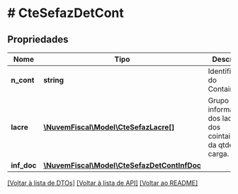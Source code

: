 # # CteSefazDetCont

## Propriedades

Nome | Tipo | Descrição | Comentários
------------ | ------------- | ------------- | -------------
**n_cont** | **string** | Identificação do Container. |
**lacre** | [**\NuvemFiscal\Model\CteSefazLacre[]**](CteSefazLacre.md) | Grupo de informações dos lacres dos cointainers da qtde da carga. | [optional]
**inf_doc** | [**\NuvemFiscal\Model\CteSefazDetContInfDoc**](CteSefazDetContInfDoc.md) |  | [optional]

[[Voltar à lista de DTOs]](../../README.md#models) [[Voltar à lista de API]](../../README.md#endpoints) [[Voltar ao README]](../../README.md)
